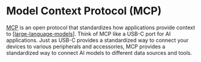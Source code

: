 # Model Context Protocol (MCP)

[MCP](https://modelcontextprotocol.io/) is an open protocol that standardizes how applications provide context to [[large-language-models]]. Think of MCP like a USB-C port for AI applications. Just as USB-C provides a standardized way to connect your devices to various peripherals and accessories, MCP provides a standardized way to connect AI models to different data sources and tools.

[//begin]: # "Autogenerated link references for markdown compatibility"
[large-language-models]: large-language-models "Large Language Models (LLM)"
[//end]: # "Autogenerated link references"